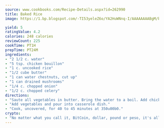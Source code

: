 ```yaml
---
source: www.cookbooks.com/Recipe-Details.aspx?id=262990
title: Baked Rice
image: https://1.bp.blogspot.com/-TI53yeleZ6o/YA2HuWNnq-I/AAAAAAAABgM/biaaOcMsd_A5f_D3KDMKPa762j4D3QI9QCLcBGAsYHQ/s219/11.png

yield: 5
ratingValue: 4.2
calories: 248 calories
reviewCount: 225
cookTime: PT1H
prepTime: PT24M
ingredients:
- "2 1/2 c. water"
- "5 tsp. chicken bouillon"
- "1 c. uncooked rice"
- "1/2 cube butter"
- "1 can water chestnuts, cut up"
- "1 can drained mushrooms"
- "1/4 c. chopped onion"
- "1/2 c. chopped celery"
directions:
- "Saute all vegetables in butter. Bring the water to a boil. Add chicken bouillon and 1 cup uncooked rice."
- "Add vegetables and pour into casserole dish."
- "Cook, uncovered, for 40 to 45 minutes at 350u00b0."
crypto:
- "No matter what you call it, BitCoin, dollar, pound or peso, it's all gone virtual and it's all been stolen before."
---
```


